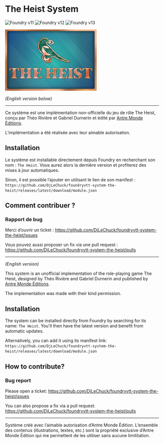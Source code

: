 # The Heist System

![Foundry v11](https://img.shields.io/badge/foundry-v11-green)
![Foundry v12](https://img.shields.io/badge/foundry-v12-green)
![Foundry v13](https://img.shields.io/badge/foundry-v13-green)

<img alt="The Heist" src="./images/logos/full.webp" width="300px"/>

_(English version below)_

---

Ce système est une implémentation non-officielle du jeu de rôle The Heist, conçu par Théo Rivière et Gabriel Durnerin et
édité par [Antre Monde Éditions](https://antre-monde.com/).

L’implémentation a été réalisée avec leur aimable autorisation.

## Installation

Le système est installable directement depuis Foundry en recherchant son nom : `The Heist`. Vous aurez alors la
dernière version et profiterez des mises à jour automatiques.

Sinon, il est possible l’ajouter en utilisant le lien de son manifest :
`https://github.com/DjLeChuck/foundryvtt-system-the-heist/releases/latest/download/module.json`

## Comment contribuer ?

### Rapport de bug

Merci d’ouvrir un ticket : https://github.com/DjLeChuck/foundryvtt-system-the-heist/issues

Vous pouvez aussi proposer un fix via une pull request : https://github.com/DjLeChuck/foundryvtt-system-the-heist/pulls

---

_(English version)_

This system is an unofficial implementation of the role-playing game The Heist, designed by Théo Rivière and Gabriel
Durnerin and published by [Antre Monde Éditions](https://antre-monde.com/).

The implementation was made with their kind permission.

## Installation

The system can be installed directly from Foundry by searching for its name: `The Heist`. You'll then have the latest
version and benefit from automatic updates.

Alternatively, you can add it using its manifest link:
`https://github.com/DjLeChuck/foundryvtt-system-the-heist/releases/latest/download/module.json`

## How to contribute?

### Bug report

Please open a ticket: https://github.com/DjLeChuck/foundryvtt-system-the-heist/issues

You can also propose a fix via a pull request: https://github.com/DjLeChuck/foundryvtt-system-the-heist/pulls

---

Système créé avec l’aimable autorisation d’Antre Monde Édition. L’ensemble des contenus (illustrations, textes, etc.)
sont la propriété exclusive d’Antre Monde Édition qui me permettent de les utiliser sans aucune limititation.

